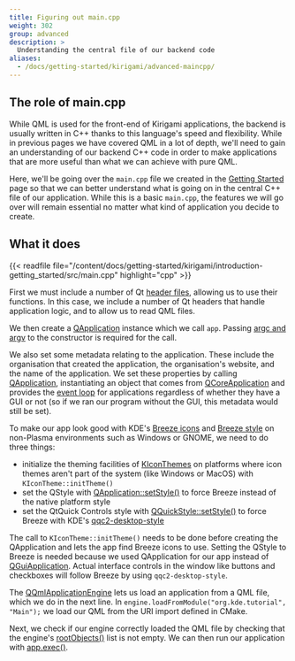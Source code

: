 ```yaml
---
title: Figuring out main.cpp
weight: 302
group: advanced
description: >
  Understanding the central file of our backend code
aliases:
  - /docs/getting-started/kirigami/advanced-maincpp/
---
```


## The role of main.cpp

While QML is used for the front-end of Kirigami applications, the backend is usually written in C++ thanks to this language's speed and flexibility. While in previous pages we have covered QML in a lot of depth, we'll need to gain an understanding of our backend C++ code in order to make applications that are more useful than what we can achieve with pure QML.

Here, we'll be going over the `main.cpp` file we created in the [Getting Started](/docs/getting-started/kirigami/introduction-getting_started) page so that we can better understand what is going on in the central C++ file of our application. While this is a basic `main.cpp`, the features we will go over will remain essential no matter what kind of application you decide to create.

## What it does

{{< readfile file="/content/docs/getting-started/kirigami/introduction-getting_started/src/main.cpp" highlight="cpp" >}}

First we must include a number of Qt [header files](https://www.learncpp.com/cpp-tutorial/header-files/), allowing us to use their functions. In this case, we include a number of Qt headers that handle application logic, and to allow us to read QML files.

We then create a [QApplication](docs:qtwidgets;QApplication) instance which we call `app`. Passing [argc and argv](https://www.learncpp.com/cpp-tutorial/command-line-arguments/) to the constructor is required for the call.

We also set some metadata relating to the application. These include the organisation that created the application, the organisation's website, and the name of the application. We set these properties by calling [QApplication](docs:qtwidgets;QApplication), instantiating an object that comes from [QCoreApplication](docs:qtcore;QCoreApplication) and provides the [event loop](docs:qtcore;QCoreApplication::exec) for applications regardless of whether they have a GUI or not (so if we ran our program without the GUI, this metadata would still be set).

To make our app look good with KDE's [Breeze icons](https://invent.kde.org/frameworks/breeze-icons) and [Breeze style](https://invent.kde.org/plasma/breeze) on non-Plasma environments such as Windows or GNOME, we need to do three things:

* initialize the theming facilities of [KIconThemes](https://invent.kde.org/frameworks/kiconthemes) on platforms where icon themes aren't part of the system (like Windows or MacOS) with `KIconTheme::initTheme()`
* set the QStyle with [QApplication::setStyle()](docs:qtwidgets;QApplication::setStyle) to force Breeze instead of the native platform style
* set the QtQuick Controls style with [QQuickStyle::setStyle()](docs:qtquickcontrols;QQuickStyle::setStyle) to force Breeze with KDE's [qqc2-desktop-style](https://invent.kde.org/frameworks/qqc2-desktop-style)

The call to `KIconTheme::initTheme()` needs to be done before creating the QApplication and lets the app find Breeze icons to use. Setting the QStyle to Breeze is needed because we used QApplication for our app instead of [QGuiApplication](docs:qtgui;QGuiApplication). Actual interface controls in the window like buttons and checkboxes will follow Breeze by using `qqc2-desktop-style`.

The [QQmlApplicationEngine](docs:qtqml;QQmlApplicationEngine) lets us load an application from a QML file, which we do in the next line. In `engine.loadFromModule("org.kde.tutorial", "Main");` we load our QML from the URI import defined in CMake.

Next, we check if our engine correctly loaded the QML file by checking that the engine's [rootObjects()](docs:qtqml;QQmlApplicationEngine::rootObjects) list is not empty. We can then run our application with [app.exec()](docs:qtcore;QCoreApplication::exec).

